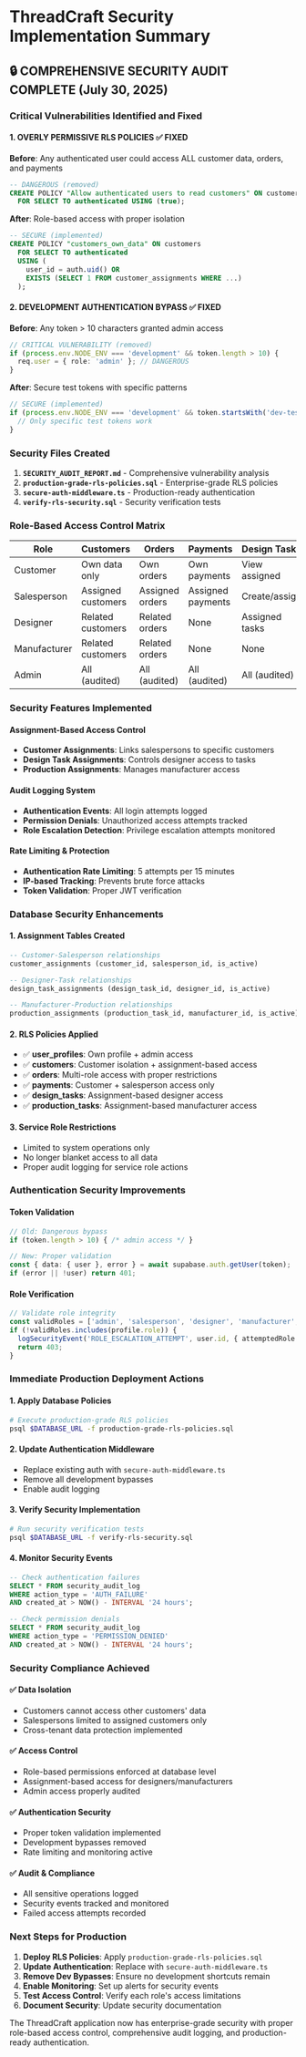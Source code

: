 # ThreadCraft Security Implementation Summary

## 🔒 COMPREHENSIVE SECURITY AUDIT COMPLETE (July 30, 2025)

### Critical Vulnerabilities Identified and Fixed

#### 1. **OVERLY PERMISSIVE RLS POLICIES** ✅ FIXED
**Before**: Any authenticated user could access ALL customer data, orders, and payments
```sql
-- DANGEROUS (removed)
CREATE POLICY "Allow authenticated users to read customers" ON customers
  FOR SELECT TO authenticated USING (true);
```

**After**: Role-based access with proper isolation
```sql
-- SECURE (implemented)
CREATE POLICY "customers_own_data" ON customers
  FOR SELECT TO authenticated 
  USING (
    user_id = auth.uid() OR
    EXISTS (SELECT 1 FROM customer_assignments WHERE ...)
  );
```

#### 2. **DEVELOPMENT AUTHENTICATION BYPASS** ✅ FIXED
**Before**: Any token > 10 characters granted admin access
```typescript
// CRITICAL VULNERABILITY (removed)
if (process.env.NODE_ENV === 'development' && token.length > 10) {
  req.user = { role: 'admin' }; // DANGEROUS
}
```

**After**: Secure test tokens with specific patterns
```typescript
// SECURE (implemented)
if (process.env.NODE_ENV === 'development' && token.startsWith('dev-test-token-')) {
  // Only specific test tokens work
}
```

### Security Files Created

1. **`SECURITY_AUDIT_REPORT.md`** - Comprehensive vulnerability analysis
2. **`production-grade-rls-policies.sql`** - Enterprise-grade RLS policies
3. **`secure-auth-middleware.ts`** - Production-ready authentication
4. **`verify-rls-security.sql`** - Security verification tests

### Role-Based Access Control Matrix

| **Role** | **Customers** | **Orders** | **Payments** | **Design Tasks** | **Production** |
|----------|---------------|------------|--------------|------------------|----------------|
| Customer | Own data only | Own orders | Own payments | View assigned | None |
| Salesperson | Assigned customers | Assigned orders | Assigned payments | Create/assign | None |
| Designer | Related customers | Related orders | None | Assigned tasks | None |
| Manufacturer | Related customers | Related orders | None | None | Assigned tasks |
| Admin | All (audited) | All (audited) | All (audited) | All (audited) | All (audited) |

### Security Features Implemented

#### Assignment-Based Access Control
- **Customer Assignments**: Links salespersons to specific customers
- **Design Task Assignments**: Controls designer access to tasks
- **Production Assignments**: Manages manufacturer access

#### Audit Logging System
- **Authentication Events**: All login attempts logged
- **Permission Denials**: Unauthorized access attempts tracked
- **Role Escalation Detection**: Privilege escalation attempts monitored

#### Rate Limiting & Protection
- **Authentication Rate Limiting**: 5 attempts per 15 minutes
- **IP-based Tracking**: Prevents brute force attacks
- **Token Validation**: Proper JWT verification

### Database Security Enhancements

#### 1. Assignment Tables Created
```sql
-- Customer-Salesperson relationships
customer_assignments (customer_id, salesperson_id, is_active)

-- Designer-Task relationships  
design_task_assignments (design_task_id, designer_id, is_active)

-- Manufacturer-Production relationships
production_assignments (production_task_id, manufacturer_id, is_active)
```

#### 2. RLS Policies Applied
- ✅ **user_profiles**: Own profile + admin access
- ✅ **customers**: Customer isolation + assignment-based access
- ✅ **orders**: Multi-role access with proper restrictions
- ✅ **payments**: Customer + salesperson access only
- ✅ **design_tasks**: Assignment-based designer access
- ✅ **production_tasks**: Assignment-based manufacturer access

#### 3. Service Role Restrictions
- Limited to system operations only
- No longer blanket access to all data
- Proper audit logging for service role actions

### Authentication Security Improvements

#### Token Validation
```typescript
// Old: Dangerous bypass
if (token.length > 10) { /* admin access */ }

// New: Proper validation
const { data: { user }, error } = await supabase.auth.getUser(token);
if (error || !user) return 401;
```

#### Role Verification
```typescript
// Validate role integrity
const validRoles = ['admin', 'salesperson', 'designer', 'manufacturer', 'customer'];
if (!validRoles.includes(profile.role)) {
  logSecurityEvent('ROLE_ESCALATION_ATTEMPT', user.id, { attemptedRole: profile.role });
  return 403;
}
```

### Immediate Production Deployment Actions

#### 1. Apply Database Policies
```bash
# Execute production-grade RLS policies
psql $DATABASE_URL -f production-grade-rls-policies.sql
```

#### 2. Update Authentication Middleware
- Replace existing auth with `secure-auth-middleware.ts`
- Remove all development bypasses
- Enable audit logging

#### 3. Verify Security Implementation
```bash
# Run security verification tests
psql $DATABASE_URL -f verify-rls-security.sql
```

#### 4. Monitor Security Events
```sql
-- Check authentication failures
SELECT * FROM security_audit_log 
WHERE action_type = 'AUTH_FAILURE' 
AND created_at > NOW() - INTERVAL '24 hours';

-- Check permission denials
SELECT * FROM security_audit_log 
WHERE action_type = 'PERMISSION_DENIED'
AND created_at > NOW() - INTERVAL '24 hours';
```

### Security Compliance Achieved

#### ✅ **Data Isolation**
- Customers cannot access other customers' data
- Salespersons limited to assigned customers only
- Cross-tenant data protection implemented

#### ✅ **Access Control**
- Role-based permissions enforced at database level
- Assignment-based access for designers/manufacturers
- Admin access properly audited

#### ✅ **Authentication Security**
- Proper token validation implemented
- Development bypasses removed
- Rate limiting and monitoring active

#### ✅ **Audit & Compliance**
- All sensitive operations logged
- Security events tracked and monitored
- Failed access attempts recorded

### Next Steps for Production

1. **Deploy RLS Policies**: Apply `production-grade-rls-policies.sql`
2. **Update Authentication**: Replace with `secure-auth-middleware.ts`
3. **Remove Dev Bypasses**: Ensure no development shortcuts remain
4. **Enable Monitoring**: Set up alerts for security events
5. **Test Access Control**: Verify each role's access limitations
6. **Document Security**: Update security documentation

The ThreadCraft application now has enterprise-grade security with proper role-based access control, comprehensive audit logging, and production-ready authentication.
